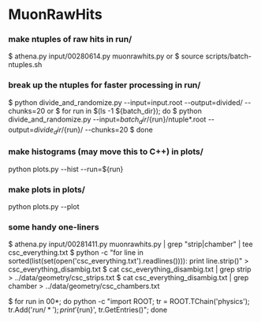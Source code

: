 # MuonRawHits

### make ntuples of raw hits in run/

$ athena.py input/00280614.py muonrawhits.py
or
$ source scripts/batch-ntuples.sh



### break up the ntuples for faster processing in run/

$ python divide_and_randomize.py --input=input.root --output=divided/ --chunks=20
or
$ for run in $(ls -1 ${batch_dir}); do
$     python divide_and_randomize.py --input=${batch_dir}/${run}/ntuple*.root --output=${divide_dir}/${run}/ --chunks=20
$ done


### make histograms (may move this to C++) in plots/
python plots.py --hist --run=${run}

### make plots in plots/
python plots.py --plot

### some handy one-liners

$ athena.py input/00281411.py muonrawhits.py | grep "strip\|chamber" | tee csc_everything.txt
$ python -c "for line in sorted(list(set(open('csc_everything.txt').readlines()))): print line.strip()" > csc_everything_disambig.txt
$ cat csc_everything_disambig.txt | grep strip   > ../data/geometry/csc_strips.txt
$ cat csc_everything_disambig.txt | grep chamber > ../data/geometry/csc_chambers.txt

$ for run in 00*; do python -c "import ROOT; tr = ROOT.TChain('physics'); tr.Add('${run}/*'); print '${run}', tr.GetEntries()"; done

